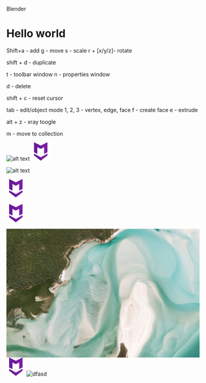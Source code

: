 Blender

# Hello world

Shift+a - add
g - move
s - scale
r + [x/y/z]- rotate

shift + d - duplicate

t - toolbar window
n - properties window

d - delete

shift + c - reset cursor

tab - edit/object mode
1, 2, 3 - vertex, edge, face
f - create face
e - extrude

alt + z - xray toogle

m - move to collection

![alt text](/home/dago/.config/variety/Favorites/Road.jpg "Logo Title Text 1")
![alt text][logo]

[logo]: https://github.com/adam-p/markdown-here/raw/master/src/common/images/icon48.png "Logo Title Text 2"

![alt text](/home/dago/.config/variety/Favorites/Road.jpg)

![Some Text](./test.png)

![Some Text](./test.png)

<img src="sea.jpg"
     alt="Markdown Monster icon"
     style="float: left; margin-right: 10px;" />
 
 
![alt text](https://github.com/adam-p/markdown-here/raw/master/src/common/images/icon48.png "Logo Title Text 1")
![dfasd](https://upload.wikimedia.org/wikipedia/commons/5/56/Tiger.50.jpg)
